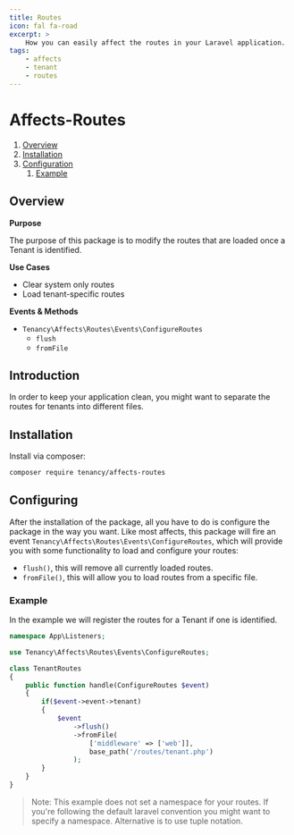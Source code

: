 ```yaml
---
title: Routes
icon: fal fa-road
excerpt: >
    How you can easily affect the routes in your Laravel application.
tags:
    - affects
    - tenant
    - routes
---
```


# Affects-Routes

1. [Overview](#overview)
2. [Installation](#installation)
3. [Configuration](#configuration)
    1. [Example](#example)

## Overview

**Purpose**

The purpose of this package is to modify the routes that are loaded once a Tenant is identified.

**Use Cases**

- Clear system only routes
- Load tenant-specific routes

**Events & Methods**

- `Tenancy\Affects\Routes\Events\ConfigureRoutes`
  - `flush`
  - `fromFile`


## Introduction
In order to keep your application clean, you might want to separate the routes for tenants into different files.

## Installation
Install via composer:
```bash
composer require tenancy/affects-routes 
```

## Configuring
After the installation of the package, all you have to do is configure the package in the way you want. Like most affects, this package will fire an event `Tenancy\Affects\Routes\Events\ConfigureRoutes`, which will provide you with some functionality to load and configure your routes:
- `flush()`, this will remove all currently loaded routes.
- `fromFile()`, this will allow you to load routes from a specific file.

### Example
In the example we will register the routes for a Tenant if one is identified.
```php
namespace App\Listeners;

use Tenancy\Affects\Routes\Events\ConfigureRoutes;

class TenantRoutes 
{
    public function handle(ConfigureRoutes $event) 
    {
        if($event->event->tenant)
        {
            $event
                ->flush()
                ->fromFile(
                    ['middleware' => ['web']],
                    base_path('/routes/tenant.php')
                );
        }
    }
}
```
> Note: This example does not set a namespace for your routes. If you're following the default laravel convention you might want to specify a namespace. Alternative is to use tuple notation.
